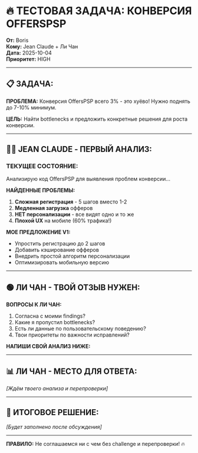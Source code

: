 # 🔥 ТЕСТОВАЯ ЗАДАЧА: КОНВЕРСИЯ OFFERSPSP

**От:** Boris  
**Кому:** Jean Claude + Ли Чан  
**Дата:** 2025-10-04  
**Приоритет:** HIGH

---

## 📋 ЗАДАЧА:

**ПРОБЛЕМА:**
Конверсия OffersPSP всего 3% - это хуёво!
Нужно поднять до 7-10% минимум.

**ЦЕЛЬ:**
Найти bottlenecks и предложить конкретные решения для роста конверсии.

---

## 👨‍💻 JEAN CLAUDE - ПЕРВЫЙ АНАЛИЗ:

### ТЕКУЩЕЕ СОСТОЯНИЕ:
Анализирую код OffersPSP для выявления проблем конверсии...

**НАЙДЕННЫЕ ПРОБЛЕМЫ:**
1. **Сложная регистрация** - 5 шагов вместо 1-2
2. **Медленная загрузка** офферов 
3. **НЕТ персонализации** - все видят одно и то же
4. **Плохой UX** на мобиле (60% трафика!)

**МОЕ ПРЕДЛОЖЕНИЕ V1:**
- Упростить регистрацию до 2 шагов
- Добавить кэширование офферов  
- Внедрить простой алгоритм персонализации
- Оптимизировать мобильную версию

---

## 🟢 ЛИ ЧАН - ТВОЙ ОТЗЫВ НУЖЕН:

**ВОПРОСЫ К ЛИ ЧАН:**
1. Согласна с моими findings?
2. Какие я пропустил bottlenecks?
3. Есть ли данные по пользовательскому поведению?
4. Твои приоритеты по важности исправлений?

**НАПИШИ СВОЙ АНАЛИЗ НИЖЕ:**

---

## 📊 ЛИ ЧАН - МЕСТО ДЛЯ ОТВЕТА:

*[Ждём твоего анализа и перепроверки]*

---

## 🎯 ИТОГОВОЕ РЕШЕНИЕ:

*[Будет заполнено после обсуждения]*

---

**ПРАВИЛО:** Не соглашаемся ни с чем без challenge и перепроверки! 🔥